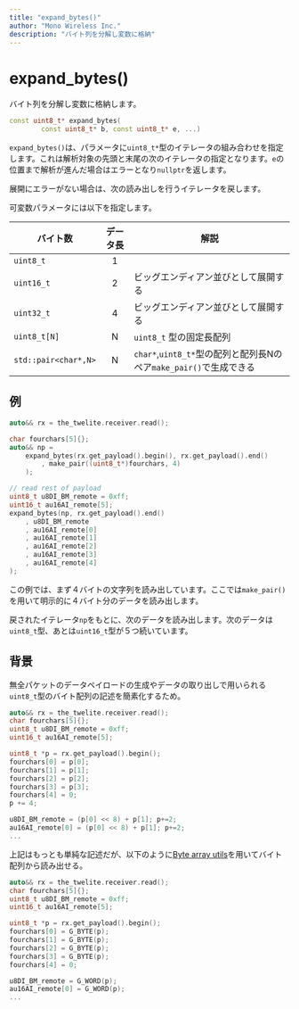 ```yaml
---
title: "expand_bytes()"
author: "Mono Wireless Inc."
description: "バイト列を分解し変数に格納"
---
```

# expand\_bytes()

バイト列を分解し変数に格納します。

```cpp
const uint8_t* expand_bytes(
        const uint8_t* b, const uint8_t* e, ...)
```

`expand_bytes()`は、パラメータに`uint8_t*`型のイテレータの組み合わせを指定します。これは解析対象の先頭と末尾の次のイテレータの指定となります。`e`の位置まで解析が進んだ場合はエラーとなり`nullptr`を返します。

展開にエラーがない場合は、次の読み出しを行うイテレータを戻します。

可変数パラメータには以下を指定します。

| バイト数                 | データ長 | 解説                                                |
| -------------------- | :--: | ------------------------------------------------- |
| `uint8_t`            |   1  |                                                   |
| `uint16_t`           |   2  | ビッグエンディアン並びとして展開する                                |
| `uint32_t`           |   4  | ビッグエンディアン並びとして展開する                                |
| `uint8_t[N]`         |   N  | `uint8_t` 型の固定長配列                                 |
| `std::pair<char*,N>` |   N  | `char*`,`uint8_t*`型の配列と配列長Nのペア`make_pair()`で生成できる |



## 例

```cpp
auto&& rx = the_twelite.receiver.read();

char fourchars[5]{}; 
auto&& np = 
	expand_bytes(rx.get_payload().begin(), rx.get_payload().end()
		, make_pair((uint8_t*)fourchars, 4)
    );

// read rest of payload
uint8_t u8DI_BM_remote = 0xff;
uint16_t au16AI_remote[5];
expand_bytes(np, rx.get_payload().end()
	, u8DI_BM_remote
	, au16AI_remote[0]
	, au16AI_remote[1]
	, au16AI_remote[2]
	, au16AI_remote[3]
	, au16AI_remote[4]
);
```

この例では、まず４バイトの文字列を読み出しています。ここでは`make_pair()`を用いて明示的に４バイト分のデータを読み出します。

戻されたイテレータ`np`をもとに、次のデータを読み出します。次のデータは`uint8_t`型、あとは`uint16_t`型が５つ続いています。



## 背景

無全パケットのデータペイロードの生成やデータの取り出しで用いられる`uint8_t`型のバイト配列の記述を簡素化するため。

```cpp
auto&& rx = the_twelite.receiver.read();
char fourchars[5]{}; 
uint8_t u8DI_BM_remote = 0xff;
uint16_t au16AI_remote[5];

uint8_t *p = rx.get_payload().begin();
fourchars[0] = p[0];
fourchars[1] = p[1];
fourchars[2] = p[2];
fourchars[3] = p[3];
fourchars[4] = 0;
p += 4;

u8DI_BM_remote = (p[0] << 8) + p[1]; p+=2;
au16AI_remote[0] = (p[0] << 8) + p[1]; p+=2;
...
```

上記はもっとも単純な記述だが、以下のように[Byte array utils](byte-array-utils.md)を用いてバイト配列から読み出せる。

```cpp
auto&& rx = the_twelite.receiver.read();
char fourchars[5]{}; 
uint8_t u8DI_BM_remote = 0xff;
uint16_t au16AI_remote[5];

uint8_t *p = rx.get_payload().begin();
fourchars[0] = G_BYTE(p);
fourchars[1] = G_BYTE(p);
fourchars[2] = G_BYTE(p);
fourchars[3] = G_BYTE(p);
fourchars[4] = 0;

u8DI_BM_remote = G_WORD(p);
au16AI_remote[0] = G_WORD(p);
...
```
